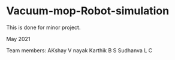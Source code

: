 # Vacuum-mop-Robot-simulation
This is done for minor project.

May 2021

Team members:
AKshay V nayak
Karthik B S
Sudhanva L C
